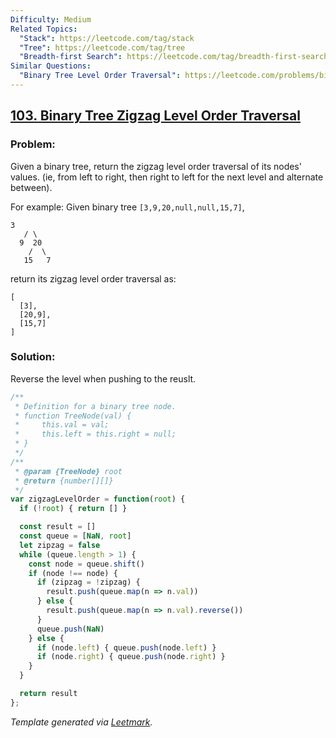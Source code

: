 ```yaml
---
Difficulty: Medium
Related Topics:
  "Stack": https://leetcode.com/tag/stack
  "Tree": https://leetcode.com/tag/tree
  "Breadth-first Search": https://leetcode.com/tag/breadth-first-search
Similar Questions:
  "Binary Tree Level Order Traversal": https://leetcode.com/problems/binary-tree-level-order-traversal
---
```


## [103. Binary Tree Zigzag Level Order Traversal](https://leetcode.com/problems/binary-tree-zigzag-level-order-traversal/description/)

### Problem:

Given a binary tree, return the zigzag level order traversal of its nodes' values. (ie, from left to right, then right to left for the next level and alternate between).

For example:
Given binary tree `[3,9,20,null,null,15,7]`,

```
3
   / \
  9  20
    /  \
   15   7
```

return its zigzag level order traversal as:

```
[
  [3],
  [20,9],
  [15,7]
]
```

### Solution:

Reverse the level when pushing to the reuslt.

```javascript
/**
 * Definition for a binary tree node.
 * function TreeNode(val) {
 *     this.val = val;
 *     this.left = this.right = null;
 * }
 */
/**
 * @param {TreeNode} root
 * @return {number[][]}
 */
var zigzagLevelOrder = function(root) {
  if (!root) { return [] }

  const result = []
  const queue = [NaN, root]
  let zipzag = false
  while (queue.length > 1) {
    const node = queue.shift()
    if (node !== node) {
      if (zipzag = !zipzag) {
        result.push(queue.map(n => n.val))
      } else {
        result.push(queue.map(n => n.val).reverse())
      }
      queue.push(NaN)
    } else {
      if (node.left) { queue.push(node.left) }
      if (node.right) { queue.push(node.right) }
    }
  }

  return result
};
```


*Template generated via [Leetmark](https://github.com/crimx/crx-leetmark).*

